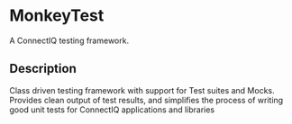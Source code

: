 # MonkeyTest

A ConnectIQ testing framework. 

## Description

Class driven testing framework with support for Test suites and Mocks. Provides
clean output of test results, and simplifies the process of writing good unit
tests for ConnectIQ applications and libraries
